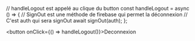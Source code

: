   // handleLogout est appelé au clique du button
	const handleLogout = async () => {
	// SignOut est une méthode de firebase qui permet la déconnexion
	// C'est auth qui sera signOut
	await signOut(auth);
	};

<button onClick={() => handleLogout()}>Deconnexion</button>
